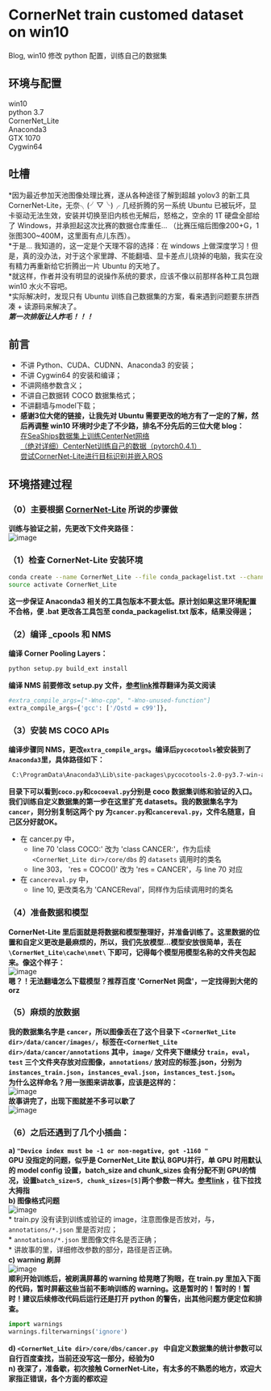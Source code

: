 # CornerNet train customed dataset on win10
Blog, win10 修改 python 配置，训练自己的数据集

## 环境与配置
win10<br>
python 3.7<br>
CornerNet_Lite<br>
Anaconda3<br>
GTX 1070<br>
Cygwin64<br>

## 吐槽
*因为最近参加天池图像处理比赛，遂从各种途径了解到超越 yolov3 的新工具 CornerNet-Lite，无奈╮(╯▽╰)╭ 几经折腾的另一系统 Ubuntu 已被玩坏，显卡驱动无法生效，安装并切换至旧内核也无解后，怒格之，空余的 1T 硬盘全部给了 Windows，并承担起这次比赛的数据仓库重任... （比赛压缩后图像200+G，1张图300~400M，这里面有点儿东西）。<br>
*于是... 我知道的，这一定是个天理不容的选择：在 windows 上做深度学习！但是，真的没办法，对于这个家里蹲、不能翻墙、显卡差点儿烧掉的电脑，我实在没有精力再重新给它折腾出一片 Ubuntu 的天地了。<br>
*就这样，作者并没有明显的说操作系统的要求，应该不像以前那样各种工具包跟 win10 水火不容吧。<br>
*实际解决时，发现只有 Ubuntu 训练自己数据集的方案，看来遇到问题要东拼西凑 + 读源码来解决了。<br>
***第一次排版让人炸毛！！！***

## 前言
* 不讲 Python、CUDA、CUDNN、Anaconda3 的安装；<br>
* 不讲 Cygwin64 的安装和编译；<br>
* 不讲网络参数含义；<br>
* 不讲自己数据转 COCO 数据集格式；<br>
* 不讲翻墙与model下载；<br>
* **感谢3位大佬的链接，让我先对 Ubuntu 需要更改的地方有了一定的了解，然后再调整 win10 环境时少走了不少路，排名不分先后的三位大佬 blog：**<br>
[在SeaShips数据集上训练CenterNet网络](https://blog.csdn.net/weixin_42634342/article/details/97756458)<br>
[（绝对详细）CenterNet训练自己的数据（pytorch0.4.1）](https://blog.csdn.net/weixin_41765699/article/details/100118353)<br>
[尝试CornerNet-Lite进行目标识别并嵌入ROS](https://blog.csdn.net/qq_25349629/article/details/89493192)<br>


## 环境搭建过程
### （0）主要根据 [CornerNet-Lite](https://github.com/princeton-vl/CornerNet-Lite) 所说的步骤做<br>
**训练与验证之前，先更改下文件夹路径：**<br>
![image](https://github.com/Lighthawk/CornerNet-train-win10-python/blob/master/images/008.jpg)<br>

### （1）检查 CornerNet-Lite 安装环境<br>
```Bash
conda create --name CornerNet_Lite --file conda_packagelist.txt --channel pytorch
source activate CornerNet_Lite
```
**这一步保证 Anaconda3 相关的工具包版本不要太低。原计划如果这里环境配置不合格，便 .bat 更改各工具包至 conda_packagelist.txt 版本，结果没得逞；**<br>

### （2）编译 _cpools 和 NMS<br>
**编译 Corner Pooling Layers：**<br>
```Bash
python setup.py build_ext install
```
**编译 NMS 前要修改 setup.py 文件，[参考link](https://qiita.com/sounansu/items/6836e5a4d81e157941c2)推荐翻译为英文阅读**<br>
```Python
#extra_compile_args=["-Wno-cpp", "-Wno-unused-function"]
extra_compile_args={'gcc': ['/Qstd = c99']},
```

### （3）安装 MS COCO APIs<br>
**编译步骤同 NMS，更改`extra_compile_args`。编译后`pycocotools`被安装到了`Anaconda3`里，具体路径如下：**<br>
```Bash
 C:\ProgramData\Anaconda3\Lib\site-packages\pycocotools-2.0-py3.7-win-amd64.egg\pycocotools
```
**目录下可以看到`coco.py`和`cocoeval.py`分别是 coco 数据集训练和验证的入口。我们训练自定义数据集的第一步在这里扩充 datasets。我的数据集名字为`cancer`，则分别复制这两个 py 为`cancer.py`和`cancereval.py`，文件名随意，自己区分好就OK。**<br>
* 在 cancer.py 中，<br>
	* line 70 'class COCO:' 改为 'class CANCER:'，作为后续 `<CornerNet_Lite dir>/core/dbs` 的 `datasets` 调用时的类名<br>
	* line 303， 'res = COCO()' 改为 'res = CANCER'，与 line 70 对应<br>
* 在 `cancereval.py` 中，<br>
	* line 10, 更改类名为 'CANCEReval'，同样作为后续调用时的类名<br>

### （4）准备数据和模型<br>
**CornerNet-Lite 里后面就是将数据和模型整理好，并准备训练了。这里数据的位置和自定义更改是最麻烦的，所以，我们先放模型...模型安放很简单，丢在 `\CornerNet_Lite\cache\nnet\` 下即可，记得每个模型用模型名称的文件夹包起来。像这个样子：**<br>
![image](https://github.com/Lighthawk/CornerNet-train-win10-python/blob/master/images/003.jpg)<br>
**嗯？！无法翻墙怎么下载模型？推荐百度 'CornerNet 网盘'，一定找得到大佬的 orz**<br>

### （5）麻烦的放数据<br>
**我的数据集名字是 `cancer`，所以图像丢在了这个目录下 `<CornerNet_Lite dir>/data/cancer/images/`，标签在`<CornerNet_Lite dir>/data/cancer/annotations`
其中，`image/` 文件夹下继续分 `train`，`eval`，`test` 三个文件夹存放对应图像，`annotations/` 放对应的标签.json，分别为 `instances_train.json`，`instances_eval.json`，`instances_test.json`。<br>
为什么这样命名？用一张图来讲故事，应该是这样的：**<br>
![image](https://github.com/Lighthawk/CornerNet-train-win10-python/blob/master/images/004.jpg)<br>
**故事讲完了，出现下图就差不多可以歇了**<br>
![image](https://github.com/Lighthawk/CornerNet-train-win10-python/blob/master/images/009.jpg)<br>

### （6）之后还遇到了几个小插曲：<br>
**a) `"Device index must be -1 or non-negative, got -1160 "`<br>
GPU 没指定的问题，似乎是 CornerNet_Lite 默认 8GPU并行，单 GPU 时用默认的 model config 设置，batch_size and chunk_sizes 会有分配不到 GPU的情况，设置`batch_size=5, chunk_sizes=[5]`两个参数一样大。[参考link](https://github.com/princeton-vl/CornerNet/issues/4) ，往下拉找大拇指**<br>
**b) 图像格式问题<br>**
![image](https://github.com/Lighthawk/CornerNet-train-win10-python/blob/master/images/005.jpg)<br>
	* train.py 没有读到训练或验证的 image，注意图像是否放对，与，`annotations/*.json` 里是否对应；<br>
	* `annotations/*.json` 里图像文件名是否正确；<br>
	* 讲故事的里，详细修改参数的部分，路径是否正确。<br>
**c) warning 刷屏**<br>
![image](https://github.com/Lighthawk/CornerNet-train-win10-python/blob/master/images/006.jpg)<br>
**顺利开始训练后，被刷满屏幕的 warning 给晃瞎了狗眼，在 train.py 里加入下面的代码，暂时屏蔽这些当前不影响训练的 warning。这是暂时的！暂时的！暂时！建议后续修改代码后运行还是打开 python 的警告，出其他问题方便定位和排查。**<br>
```Python
import warnings
warnings.filterwarnings('ignore')
```
**d) `<CornerNet_Lite dir>/core/dbs/cancer.py ` 中自定义数据集的统计参数可以自行百度查找，当前还没写这一部分，经验为0**<br>
**n) 夜深了，准备歇，初次接触 CornerNet-Lite，有太多的不熟悉的地方，欢迎大家指正错误，各个方面的都欢迎**<br>

